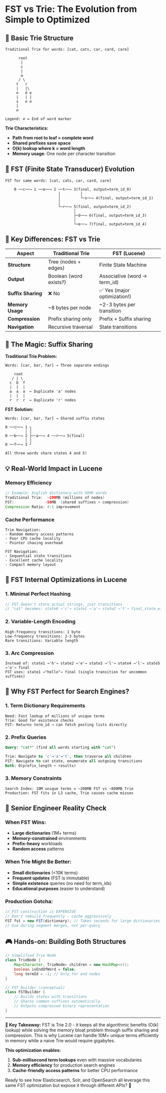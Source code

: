 # FST vs Trie: The Evolution from Simple to Optimized

## 🌳 **Basic Trie Structure**

```
Traditional Trie for words: [cat, cats, car, card, care]

      root
       |
       c
       |
       a
      / \
     t   r
     |   |\
     ∅   d e
     |   | |
     s   ∅ ∅
     |
     ∅

Legend: ∅ = End of word marker
```

**Trie Characteristics:**
- **Path from root to leaf = complete word**
- **Shared prefixes save space**
- **O(k) lookup where k = word length**
- **Memory usage**: One node per character transition

## 🚀 **FST (Finite State Transducer) Evolution**

```
FST for same words: [cat, cats, car, card, care]

    0 ──c──→ 1 ──a──→ 2 ──t──→ 3(final, output=term_id_0)
                        │         │
                        │         └─s──→ 4(final, output=term_id_1)
                        │
                        └─r──→ 5(final, output=term_id_2)
                               │
                               ├─d──→ 6(final, output=term_id_3)
                               │
                               └─e──→ 7(final, output=term_id_4)
```

## 🎯 **Key Differences: FST vs Trie**

| **Aspect** | **Traditional Trie** | **FST (Lucene)** |
|------------|---------------------|-------------------|
| **Structure** | Tree (nodes + edges) | Finite State Machine |
| **Output** | Boolean (word exists?) | Associative (word → term_id) |
| **Suffix Sharing** | ❌ No | ✅ Yes (major optimization!) |
| **Memory Usage** | ~8 bytes per node | ~2-3 bytes per transition |
| **Compression** | Prefix sharing only | Prefix + Suffix sharing |
| **Navigation** | Recursive traversal | State transitions |

## 🧠 **The Magic: Suffix Sharing**

**Traditional Trie Problem:**
```
Words: [car, bar, far] → Three separate endings

    root
   / | \
  c  b  f
  |  |  |
  a  a  a  ← Duplicate 'a' nodes
  |  |  |
  r  r  r  ← Duplicate 'r' nodes
```

**FST Solution:**
```
Words: [car, bar, far] → Shared suffix states

0 ──c──→ 1 ┐
         │ │
0 ──b──→ 2 ├──a──→ 4 ──r──→ 5(final)
         │ │
0 ──f──→ 3 ┘

All three words share states 4 and 5!
```

## 💡 **Real-World Impact in Lucene**

### **Memory Efficiency**
```java
// Example: English dictionary with 500K words
Traditional Trie:  ~200MB (millions of nodes)
FST:              ~50MB  (shared suffixes + compression)
Compression Ratio: 4:1 improvement
```

### **Cache Performance**
```
Trie Navigation:
- Random memory access patterns
- Poor CPU cache locality
- Pointer chasing overhead

FST Navigation:
- Sequential state transitions
- Excellent cache locality
- Compact memory layout
```

## 🔧 **FST Internal Optimizations in Lucene**

### **1. Minimal Perfect Hashing**
```java
// FST doesn't store actual strings, just transitions
// "cat" becomes: state0 →'c'→ state1 →'a'→ state2 →'t'→ final_state_with_output
```

### **2. Variable-Length Encoding**
```
High-frequency transitions: 1 byte
Low-frequency transitions: 2-3 bytes
Rare transitions: Variable length
```

### **3. Arc Compression**
```
Instead of: state1 →'h'→ state2 →'e'→ state3 →'l'→ state4 →'l'→ state5 →'o'→ final
FST uses: state1 →"hello"→ final (single transition for uncommon suffixes)
```

## 🎯 **Why FST Perfect for Search Engines?**

### **1. Term Dictionary Requirements**
```
Need: Fast lookup of millions of unique terms
Trie: Good for existence checks
FST: Returns term_id → can fetch posting lists directly
```

### **2. Prefix Queries**
```sql
Query: "cat*" (find all words starting with "cat")

Trie: Navigate to 'c'→'a'→'t', then traverse all children
FST: Navigate to cat state, enumerate all outgoing transitions
Both: O(prefix_length + results)
```

### **3. Memory Constraints**
```
Search Index: 10M unique terms = ~200MB FST vs ~800MB Trie
Production: FST fits in L3 cache, Trie causes cache misses
```

## 🚨 **Senior Engineer Reality Check**

### **When FST Wins:**
- **Large dictionaries** (1M+ terms)
- **Memory-constrained** environments
- **Prefix-heavy** workloads
- **Random access** patterns

### **When Trie Might Be Better:**
- **Small dictionaries** (<10K terms)
- **Frequent updates** (FST is immutable)
- **Simple existence** queries (no need for term_ids)
- **Educational purposes** (easier to understand)

### **Production Gotcha:**
```java
// FST construction is EXPENSIVE
// Don't rebuild frequently - cache aggressively
FST fst = new FST(dictionary); // Takes seconds for large dictionaries
// Use during segment merges, not per-query
```

## 🎮 **Hands-on: Building Both Structures**

```java
// Simplified Trie Node
class TrieNode {
    Map<Character, TrieNode> children = new HashMap<>();
    boolean isEndOfWord = false;
    long termId = -1; // Only for end nodes
}

// FST Builder (conceptual)
class FSTBuilder {
    // Builds states with transitions
    // Shares common suffixes automatically
    // Outputs compressed binary representation
}
```

---

**🎯 Key Takeaway:** FST is Trie 2.0 - it keeps all the algorithmic benefits (O(k) lookup) while solving the memory bloat problem through suffix sharing and compression. This is why Lucene can handle 10M+ unique terms efficiently in memory while a naive Trie would require gigabytes.

**This optimization enables:**
1. **Sub-millisecond term lookups** even with massive vocabularies
2. **Memory efficiency** for production search engines  
3. **Cache-friendly access patterns** for better CPU performance

Ready to see how Elasticsearch, Solr, and OpenSearch all leverage this same FST optimization but expose it through different APIs? 🚀
